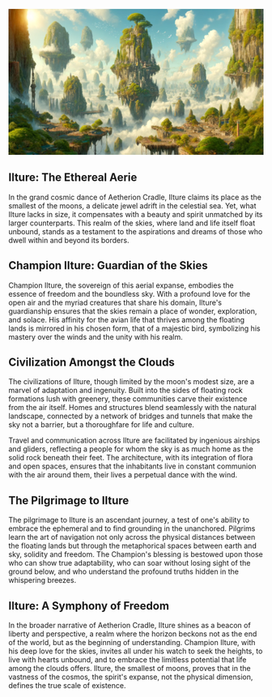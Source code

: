 ![Ilture](../assets/images/moons/ilture/moon_ilture.webp)

## Ilture: The Ethereal Aerie

In the grand cosmic dance of Aetherion Cradle, Ilture claims its place as the smallest of the moons, a delicate jewel adrift in the celestial sea. Yet, what Ilture lacks in size, it compensates with a beauty and spirit unmatched by its larger counterparts. This realm of the skies, where land and life itself float unbound, stands as a testament to the aspirations and dreams of those who dwell within and beyond its borders.

## Champion Ilture: Guardian of the Skies

Champion Ilture, the sovereign of this aerial expanse, embodies the essence of freedom and the boundless sky. With a profound love for the open air and the myriad creatures that share his domain, Ilture's guardianship ensures that the skies remain a place of wonder, exploration, and solace. His affinity for the avian life that thrives among the floating lands is mirrored in his chosen form, that of a majestic bird, symbolizing his mastery over the winds and the unity with his realm.

## Civilization Amongst the Clouds

The civilizations of Ilture, though limited by the moon's modest size, are a marvel of adaptation and ingenuity. Built into the sides of floating rock formations lush with greenery, these communities carve their existence from the air itself. Homes and structures blend seamlessly with the natural landscape, connected by a network of bridges and tunnels that make the sky not a barrier, but a thoroughfare for life and culture.

Travel and communication across Ilture are facilitated by ingenious airships and gliders, reflecting a people for whom the sky is as much home as the solid rock beneath their feet. The architecture, with its integration of flora and open spaces, ensures that the inhabitants live in constant communion with the air around them, their lives a perpetual dance with the wind.

## The Pilgrimage to Ilture

The pilgrimage to Ilture is an ascendant journey, a test of one's ability to embrace the ephemeral and to find grounding in the unanchored. Pilgrims learn the art of navigation not only across the physical distances between the floating lands but through the metaphorical spaces between earth and sky, solidity and freedom. The Champion's blessing is bestowed upon those who can show true adaptability, who can soar without losing sight of the ground below, and who understand the profound truths hidden in the whispering breezes.

## Ilture: A Symphony of Freedom

In the broader narrative of Aetherion Cradle, Ilture shines as a beacon of liberty and perspective, a realm where the horizon beckons not as the end of the world, but as the beginning of understanding. Champion Ilture, with his deep love for the skies, invites all under his watch to seek the heights, to live with hearts unbound, and to embrace the limitless potential that life among the clouds offers. Ilture, the smallest of moons, proves that in the vastness of the cosmos, the spirit's expanse, not the physical dimension, defines the true scale of existence.
